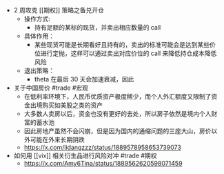 - 2 周攻克 [[期权]] 策略之备兑开仓
	- 操作方式:
		- 持有足额的某标的现货，并卖出相应数量的 call
	- 具体作用：
		- 某些现货可能是长期看好且持有的，卖出的标准可能会是达到某些价位进行定抛，这样可以通过卖出对应价位的 call 来降低持仓成本降低风险
	- 退出策略：
		- theta 在最后 30 天会加速衰减，因此
- 关于中国房价 #trade #宏观
	- 在低利率环境下，人民币优质资产极度稀少，而个人外汇额度又限制了资金出境购买如美股之类的资产
	- 大多数人卖房以后，资金也没有更好的去处，所以房子依然是境内个人财富的蓄水池
	- 因此房地产虽然不会闪崩，但是因为国内的通缩问题的三座大山，房价以外可能在外来长期阴跌
	- https://x.com/lidangzzz/status/1889578958653739073
- 如何用 [[vix]] 相关衍生品进行风险对冲 #trade #期权
	- https://x.com/Amy6Tina/status/1889562620598071459
